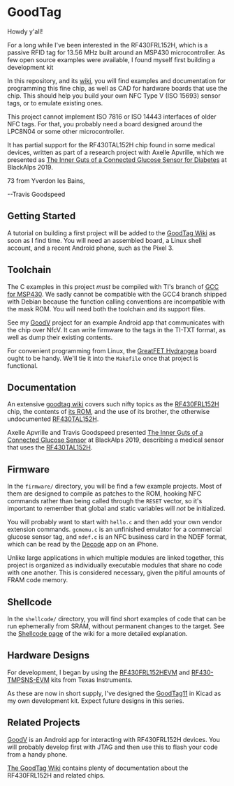 # GoodTag

Howdy y'all!

For a long while I've been interested in the RF430FRL152H, which is a
passive RFID tag for 13.56 MHz built around an MSP430 microcontroller.
As few open source examples were available, I found myself first
building a development kit

In this repository, and its
[wiki](https://github.com/travisgoodspeed/goodtag/wiki), you will find
examples and documentation for programming this fine chip, as well as
CAD for hardware boards that use the chip.  This should help you build
your own NFC Type V (ISO 15693) sensor tags, or to emulate existing ones.

This project cannot implement ISO 7816 or ISO 14443 interfaces of
older NFC tags.  For that, you probably need a board designed around
the LPC8N04 or some other microcontroller.

It has partial support for the RF430TAL152H chip found in some medical
devices, written as part of a research project with Axelle Apvrille,
which we presented as [The Inner Guts of a Connected Glucose Sensor
for
Diabetes](https://github.com/cryptax/talks/blob/master/BlackAlps-2019/glucose-blackalps2019.pdf)
at BlackAlps 2019.

73 from Yverdon les Bains,

--Travis Goodspeed

## Getting Started

A tutorial on building a first project will be added to the [GoodTag
Wiki](https://github.com/travisgoodspeed/goodtag/wiki) as soon as I
find time.  You will need an assembled board, a Linux shell account,
and a recent Android phone, such as the Pixel 3.

## Toolchain

The C examples in this project *must* be compiled with TI's branch of
[GCC for
MSP430](http://software-dl.ti.com/msp430/msp430_public_sw/mcu/msp430/MSPGCC/latest/index_FDS.html).
We sadly cannot be compatible with the GCC4 branch shipped with Debian
because the function calling conventions are incompatible with the
mask ROM.  You will need both the toolchain and its support files.

See my [GoodV](https://github.com/travisgoodspeed/GoodV) project for
an example Android app that communicates with the chip over NfcV.  It
can write firmware to the tags in the TI-TXT format, as well as dump
their existing contents.

For convenient programming from Linux, the [GreatFET
Hydrangea](https://github.com/travisgoodspeed/hydrangea/) board ought
to be handy.  We'll tie it into the `Makefile` once that project is
functional.

## Documentation

An extensive [goodtag
wiki](https://github.com/travisgoodspeed/goodtag/wiki) covers such
nifty topics as the
[RF430FRL152H](https://github.com/travisgoodspeed/goodtag/wiki/RF430FRL152H)
chip, the contents of [its
ROM](https://github.com/travisgoodspeed/goodtag/wiki/ROM), and the use
of its brother, the otherwise undocumented
[RF430TAL152H](https://github.com/travisgoodspeed/goodtag/wiki/RF430TAL152H).

Axelle Apvrille and Travis Goodspeed presented [The Inner Guts of a
Connected Glucose
Sensor](https://github.com/cryptax/talks/blob/master/BlackAlps-2019/glucose-blackalps2019.pdf)
at BlackAlps 2019, describing a medical sensor that uses the
[RF430TAL152H](https://github.com/travisgoodspeed/goodtag/wiki/RF430TAL152H).

## Firmware

In the `firmware/` directory, you will be find a few example projects.
Most of them are designed to compile as patches to the ROM, hooking
NFC commands rather than being called through the `RESET` vector, so
it's important to remember that global and static variables will *not*
be initialized.

You will probably want to start with `hello.c` and then add your own
vendor extension commands.  `gcmemu.c` is an unfinished emulator for
a commercial glucose sensor tag, and `ndef.c` is an NFC business card
in the NDEF format, which can be read by the
[Decode](https://apps.apple.com/us/app/decode-nfc-scanner/id964303354)
app on an iPhone.

Unlike large applications in which multiple modules are linked
together, this project is organized as individually executable modules
that share no code with one another.  This is considered necessary,
given the pitiful amounts of FRAM code memory.

## Shellcode

In the `shellcode/` directory, you will find short examples of code
that can be run ephemerally from SRAM, without permanent changes to
the target.  See the [Shellcode
page](https://github.com/travisgoodspeed/goodtag/wiki/Shellcode) of
the wiki for a more detailed explanation.

## Hardware Designs

For development, I began by using the
[RF430FRL152HEVM](http://www.ti.com/tool/RF430FRL152HEVM) and
[RF430-TMPSNS-EVM](http://www.ti.com/tool/RF430-TMPSNS-EVM) kits from
Texas Instruments.

As these are now in short supply, I've designed the
[GoodTag11](https://github.com/travisgoodspeed/goodtag/wiki/GoodTag11)
in Kicad as my own development kit.  Expect future designs in this
series.

## Related Projects

[GoodV](https://github.com/travisgoodspeed/GoodV) is an Android app
for interacting with RF430FRL152H devices.  You will probably develop
first with JTAG and then use this to flash your code from a handy
phone.

[The GoodTag Wiki](https://github.com/travisgoodspeed/goodtag/wiki)
contains plenty of documentation about the RF430FRL152H and related
chips.




